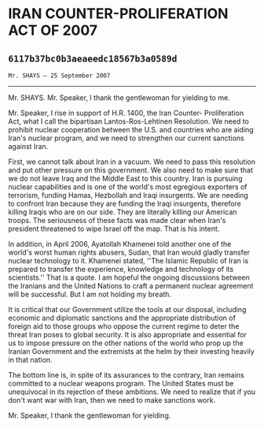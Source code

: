 # IRAN COUNTER-PROLIFERATION ACT OF 2007
## `6117b37bc0b3aeaeedc18567b3a0589d`
`Mr. SHAYS — 25 September 2007`

---


Mr. SHAYS. Mr. Speaker, I thank the gentlewoman for yielding to me.

Mr. Speaker, I rise in support of H.R. 1400, the Iran Counter-
Proliferation Act, what I call the bipartisan Lantos-Ros-Lehtinen 
Resolution. We need to prohibit nuclear cooperation between the U.S. 
and countries who are aiding Iran's nuclear program, and we need to 
strengthen our current sanctions against Iran.

First, we cannot talk about Iran in a vacuum. We need to pass this 
resolution and put other pressure on this government. We also need to 
make sure that we do not leave Iraq and the Middle East to this 
country. Iran is pursuing nuclear capabilities and is one of the 
world's most egregious exporters of terrorism, funding Hamas, Hezbollah 
and Iraqi insurgents. We are needing to confront Iran because they are 
funding the Iraqi insurgents, therefore killing Iraqis who are on our 
side. They are literally killing our American troops. The seriousness 
of these facts was made clear when Iran's president threatened to wipe 
Israel off the map. That is his intent.

In addition, in April 2006, Ayatollah Khamenei told another one of 
the world's worst human rights abusers, Sudan, that Iran would gladly 
transfer nuclear technology to it. Khamenei stated, ''The Islamic 
Republic of Iran is prepared to transfer the experience, knowledge and 
technology of its scientists.'' That is a quote. I am hopeful the 
ongoing discussions between the Iranians and the United Nations to 
craft a permanent nuclear agreement will be successful. But I am not 
holding my breath.

It is critical that our Government utilize the tools at our disposal, 
including economic and diplomatic sanctions and the appropriate 
distribution of foreign aid to those groups who oppose the current 
regime to deter the threat Iran poses to global security. It is also 
appropriate and essential for us to impose pressure on the other 
nations of the world who prop up the Iranian Government and the 
extremists at the helm by their investing heavily in that nation.

The bottom line is, in spite of its assurances to the contrary, Iran 
remains committed to a nuclear weapons program. The United States must 
be unequivocal in its rejection of these ambitions. We need to realize 
that if you don't want war with Iran, then we need to make sanctions 
work.

Mr. Speaker, I thank the gentlewoman for yielding.